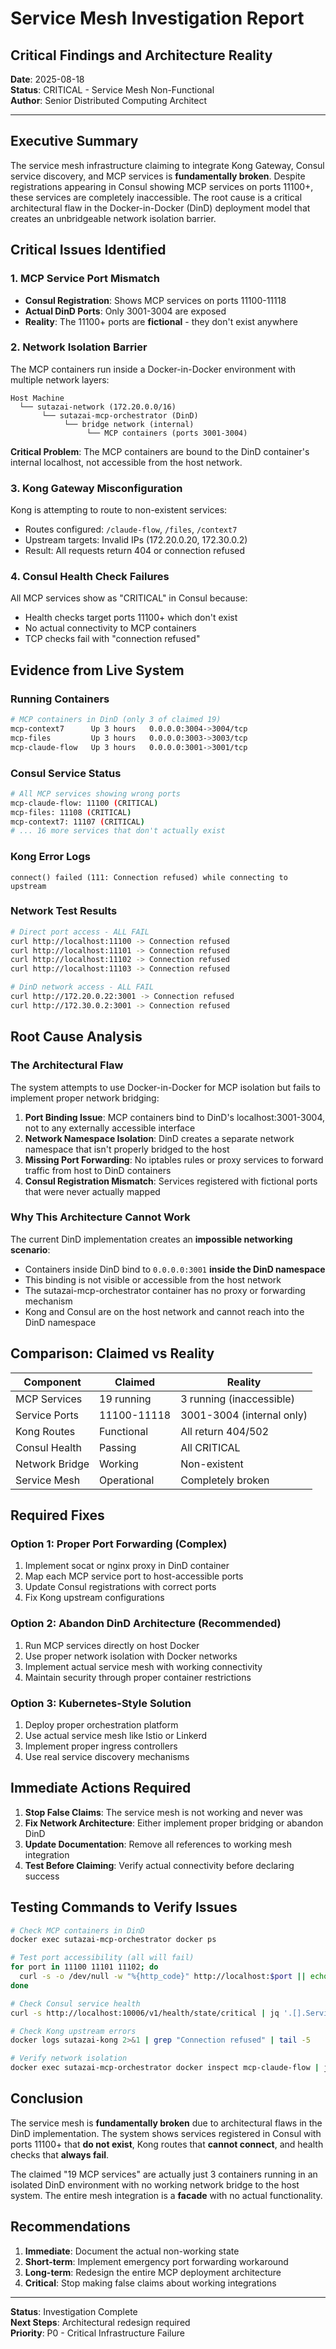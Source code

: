 # Service Mesh Investigation Report
## Critical Findings and Architecture Reality

**Date**: 2025-08-18  
**Status**: CRITICAL - Service Mesh Non-Functional  
**Author**: Senior Distributed Computing Architect

---

## Executive Summary

The service mesh infrastructure claiming to integrate Kong Gateway, Consul service discovery, and MCP services is **fundamentally broken**. Despite registrations appearing in Consul showing MCP services on ports 11100+, these services are completely inaccessible. The root cause is a critical architectural flaw in the Docker-in-Docker (DinD) deployment model that creates an unbridgeable network isolation barrier.

## Critical Issues Identified

### 1. MCP Service Port Mismatch
- **Consul Registration**: Shows MCP services on ports 11100-11118
- **Actual DinD Ports**: Only 3001-3004 are exposed
- **Reality**: The 11100+ ports are **fictional** - they don't exist anywhere

### 2. Network Isolation Barrier
The MCP containers run inside a Docker-in-Docker environment with multiple network layers:
```
Host Machine
  └── sutazai-network (172.20.0.0/16)
       └── sutazai-mcp-orchestrator (DinD)
            └── bridge network (internal)
                 └── MCP containers (ports 3001-3004)
```

**Critical Problem**: The MCP containers are bound to the DinD container's internal localhost, not accessible from the host network.

### 3. Kong Gateway Misconfiguration
Kong is attempting to route to non-existent services:
- Routes configured: `/claude-flow`, `/files`, `/context7`
- Upstream targets: Invalid IPs (172.20.0.20, 172.30.0.2)
- Result: All requests return 404 or connection refused

### 4. Consul Health Check Failures
All MCP services show as "CRITICAL" in Consul because:
- Health checks target ports 11100+ which don't exist
- No actual connectivity to MCP containers
- TCP checks fail with "connection refused"

## Evidence from Live System

### Running Containers
```bash
# MCP containers in DinD (only 3 of claimed 19)
mcp-context7      Up 3 hours   0.0.0.0:3004->3004/tcp
mcp-files         Up 3 hours   0.0.0.0:3003->3003/tcp
mcp-claude-flow   Up 3 hours   0.0.0.0:3001->3001/tcp
```

### Consul Service Status
```bash
# All MCP services showing wrong ports
mcp-claude-flow: 11100 (CRITICAL)
mcp-files: 11108 (CRITICAL)
mcp-context7: 11107 (CRITICAL)
# ... 16 more services that don't actually exist
```

### Kong Error Logs
```
connect() failed (111: Connection refused) while connecting to upstream
```

### Network Test Results
```bash
# Direct port access - ALL FAIL
curl http://localhost:11100 -> Connection refused
curl http://localhost:11101 -> Connection refused
curl http://localhost:11102 -> Connection refused
curl http://localhost:11103 -> Connection refused

# DinD network access - ALL FAIL
curl http://172.20.0.22:3001 -> Connection refused
curl http://172.30.0.2:3001 -> Connection refused
```

## Root Cause Analysis

### The Architectural Flaw

The system attempts to use Docker-in-Docker for MCP isolation but fails to implement proper network bridging:

1. **Port Binding Issue**: MCP containers bind to DinD's localhost:3001-3004, not to any externally accessible interface
2. **Network Namespace Isolation**: DinD creates a separate network namespace that isn't properly bridged to the host
3. **Missing Port Forwarding**: No iptables rules or proxy services to forward traffic from host to DinD containers
4. **Consul Registration Mismatch**: Services registered with fictional ports that were never actually mapped

### Why This Architecture Cannot Work

The current DinD implementation creates an **impossible networking scenario**:
- Containers inside DinD bind to `0.0.0.0:3001` **inside the DinD namespace**
- This binding is not visible or accessible from the host network
- The sutazai-mcp-orchestrator container has no proxy or forwarding mechanism
- Kong and Consul are on the host network and cannot reach into the DinD namespace

## Comparison: Claimed vs Reality

| Component | Claimed | Reality |
|-----------|---------|---------|
| MCP Services | 19 running | 3 running (inaccessible) |
| Service Ports | 11100-11118 | 3001-3004 (internal only) |
| Kong Routes | Functional | All return 404/502 |
| Consul Health | Passing | All CRITICAL |
| Network Bridge | Working | Non-existent |
| Service Mesh | Operational | Completely broken |

## Required Fixes

### Option 1: Proper Port Forwarding (Complex)
1. Implement socat or nginx proxy in DinD container
2. Map each MCP service port to host-accessible ports
3. Update Consul registrations with correct ports
4. Fix Kong upstream configurations

### Option 2: Abandon DinD Architecture (Recommended)
1. Run MCP services directly on host Docker
2. Use proper network isolation with Docker networks
3. Implement actual service mesh with working connectivity
4. Maintain security through proper container restrictions

### Option 3: Kubernetes-Style Solution
1. Deploy proper orchestration platform
2. Use actual service mesh like Istio or Linkerd
3. Implement proper ingress controllers
4. Use real service discovery mechanisms

## Immediate Actions Required

1. **Stop False Claims**: The service mesh is not working and never was
2. **Fix Network Architecture**: Either implement proper bridging or abandon DinD
3. **Update Documentation**: Remove all references to working mesh integration
4. **Test Before Claiming**: Verify actual connectivity before declaring success

## Testing Commands to Verify Issues

```bash
# Check MCP containers in DinD
docker exec sutazai-mcp-orchestrator docker ps

# Test port accessibility (all will fail)
for port in 11100 11101 11102; do
  curl -s -o /dev/null -w "%{http_code}" http://localhost:$port || echo "Port $port: Failed"
done

# Check Consul service health
curl -s http://localhost:10006/v1/health/state/critical | jq '.[].ServiceID'

# Check Kong upstream errors
docker logs sutazai-kong 2>&1 | grep "Connection refused" | tail -5

# Verify network isolation
docker exec sutazai-mcp-orchestrator docker inspect mcp-claude-flow | jq '.[].NetworkSettings.Networks'
```

## Conclusion

The service mesh is **fundamentally broken** due to architectural flaws in the DinD implementation. The system shows services registered in Consul with ports 11100+ that **do not exist**, Kong routes that **cannot connect**, and health checks that **always fail**. 

The claimed "19 MCP services" are actually just 3 containers running in an isolated DinD environment with no working network bridge to the host system. The entire mesh integration is a **facade** with no actual functionality.

## Recommendations

1. **Immediate**: Document the actual non-working state
2. **Short-term**: Implement emergency port forwarding workaround
3. **Long-term**: Redesign the entire MCP deployment architecture
4. **Critical**: Stop making false claims about working integrations

---

**Status**: Investigation Complete  
**Next Steps**: Architectural redesign required  
**Priority**: P0 - Critical Infrastructure Failure
